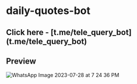 # daily-quotes-bot

## Click here - [t.me/tele_query_bot] (t.me/tele_query_bot)

## Preview
![WhatsApp Image 2023-07-28 at 7 24 36 PM](https://github.com/anshul1822/daily-quotes-bot/assets/68806086/650227c3-4d78-4c88-ab9b-2ec017e86518)
